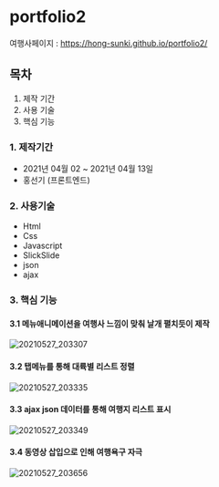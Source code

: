 # portfolio2

여행사페이지 : https://hong-sunki.github.io/portfolio2/


## 목차

1. 제작 기간 
2. 사용 기술
3. 핵심 기능



### 1. 제작기간 
+ 2021년 04월 02 ~ 2021년 04월 13일
+ 홍선기 (프론트엔드)




### 2. 사용기술
+ Html
+ Css
+ Javascript
+ SlickSlide
+ json
+ ajax





### 3. 핵심 기능

#### 3.1 메뉴애니메이션을 여행사 느낌이 맞춰 날개 펼치듯이 제작
![20210527_203307](https://user-images.githubusercontent.com/77268941/119819147-072fbc80-bf2b-11eb-86d2-f7a2413ac41d.png)

#### 3.2 탭메뉴를 통해 대륙별 리스트 정렬
![20210527_203335](https://user-images.githubusercontent.com/77268941/119819192-1151bb00-bf2b-11eb-9153-1f1f11ec1865.png)

#### 3.3 ajax json 데이터를 통해 여행지 리스트 표시
![20210527_203349](https://user-images.githubusercontent.com/77268941/119819218-17e03280-bf2b-11eb-81f2-021695f951e6.png)

#### 3.4 동영상 삽입으로 인해 여행욕구 자극
![20210527_203656](https://user-images.githubusercontent.com/77268941/119819411-4f4edf00-bf2b-11eb-8622-117e32537d32.png)






